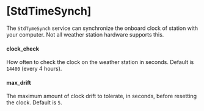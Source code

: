 # [StdTimeSynch]

The `StdTymeSynch` service can synchronize the onboard clock of station with
your computer. Not all weather station hardware supports this.

#### clock_check

How often to check the clock on the weather station in seconds. Default is
`14400` (every 4 hours).

#### max_drift

The maximum amount of clock drift to tolerate, in seconds, before resetting
the clock. Default is `5`.
